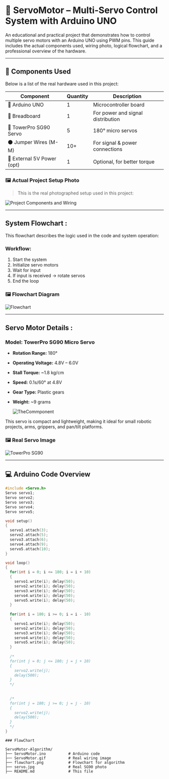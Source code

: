 # 🤖 ServoMotor – Multi-Servo Control System with Arduino UNO

An educational and practical project that demonstrates how to control multiple servo motors with an Arduino UNO using PWM pins. This guide includes the actual components used, wiring photo, logical flowchart, and a professional overview of the hardware.

---

## 🔧 Components Used

Below is a list of the real hardware used in this project:

| Component                  | Quantity | Description                        |
|----------------------------|----------|------------------------------------|
| 🔵 Arduino UNO             | 1        | Microcontroller board              |
| 🔌 Breadboard              | 1        | For power and signal distribution  |
| 🔄 TowerPro SG90 Servo     | 5        | 180° micro servos                  |
| ⚫ Jumper Wires (M-M)      | 10+      | For signal & power connections     |
| 🔋 External 5V Power (opt) | 1        | Optional, for better torque        |

### 🖼️ Actual Project Setup Photo
> This is the real photographed setup used in this project:

![Project Components and Wiring](ServoMotor.gif)

---

##  System Flowchart :

This flowchart describes the logic used in the code and system operation:

###  Workflow:
1. Start the system
2. Initialize servo motors
3. Wait for input
4. If input is received → rotate servos
5. End the loop

### 🖼️ Flowchart Diagram

![Flowchart](FlowChart.png) 

---

##  Servo Motor Details :

### Model: **TowerPro SG90 Micro Servo**

- **Rotation Range:** 180°
- **Operating Voltage:** 4.8V – 6.0V
- **Stall Torque:** ~1.8 kg/cm
- **Speed:** 0.1s/60° at 4.8V
- **Gear Type:** Plastic gears
- **Weight:** ~9 grams

  ![TheCommponent](Thecomponent.jpg)

This servo is compact and lightweight, making it ideal for small robotic projects, arms, grippers, and pan/tilt platforms.

### 🖼️ Real Servo Image

![TowerPro SG90](TheServoMotor.jpg)

---

## 💻 Arduino Code Overview

```cpp
#include <Servo.h>
Servo servo1;
Servo servo2;
Servo servo3;
Servo servo4;
Servo servo5;

void setup()
{
  servo1.attach(3);
  servo2.attach(5);
  servo3.attach(6);
  servo4.attach(9);
  servo5.attach(10);
}

void loop()
{
  for(int i = 0; i <= 180; i = i + 10)
  {
    servo1.write(i); delay(50);
    servo2.write(i); delay(50);
    servo3.write(i); delay(50);
    servo4.write(i); delay(50);
    servo5.write(i); delay(50);
  }
  
  for(int i = 180; i >= 0; i = i - 10)
  {
    servo1.write(i); delay(50);
    servo2.write(i); delay(50);
    servo3.write(i); delay(50);
    servo4.write(i); delay(50);
    servo5.write(i); delay(50);
  }
  
  /*
  for(int j = 0; j <= 180; j = j + 10)
  {
    servo2.write(j);
    delay(500);
  }
  */
  
  
  /*
  for(int j = 180; j >= 0; j = j - 10)
  {
    servo2.write(j);
    delay(500);
  }
  */
}
```
```Text
### FlowChart

ServoMotor-Algorithm/
├── ServoMotor.ino          # Arduino code
├── ServoMotor.gif          # Real wiring image
├── flowchart.png           # Flowchart for algorithm
├── servo.jpg               # Real SG90 photo
├── README.md               # This file
```
